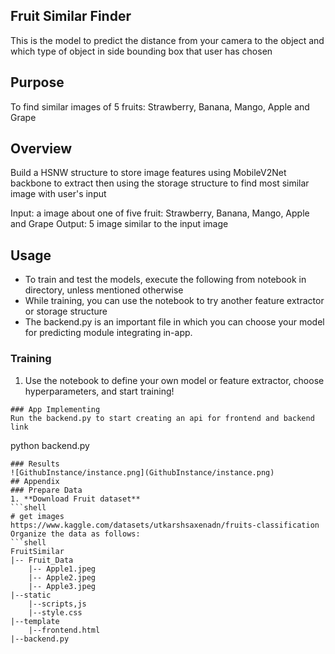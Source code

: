 ## Fruit Similar Finder
 This is the model to predict the distance from your camera to the object and which type of object in side bounding box that user has chosen
## Purpose

To find similar images of 5 fruits: Strawberry, Banana, Mango, Apple and Grape

## Overview
Build a HSNW structure to store image features using MobileV2Net backbone to extract then using the storage structure to find most similar image with user's input

Input: a image about one of five fruit: Strawberry, Banana, Mango, Apple and Grape
Output: 5 image similar to the input image

## Usage
- To train and test the models, execute the following from notebook in directory, unless mentioned otherwise
- While training, you can use the notebook to try another feature extractor or storage structure
- The backend.py is an important file in which you can choose your model for predicting module integrating in-app.
### Training
1. Use the notebook to define your own model or feature extractor, choose hyperparameters, and start training!


```
### App Implementing
Run the backend.py to start creating an api for frontend and backend link
```
python backend.py
```
### Results
![GithubInstance/instance.png](GithubInstance/instance.png)
## Appendix
### Prepare Data
1. **Download Fruit dataset**
```shell
# get images
https://www.kaggle.com/datasets/utkarshsaxenadn/fruits-classification
Organize the data as follows:
```shell
FruitSimilar
|-- Fruit_Data
    |-- Apple1.jpeg
    |-- Apple2.jpeg
    |-- Apple3.jpeg
|--static
    |--scripts,js
    |--style.css
|--template
    |--frontend.html
|--backend.py

```
